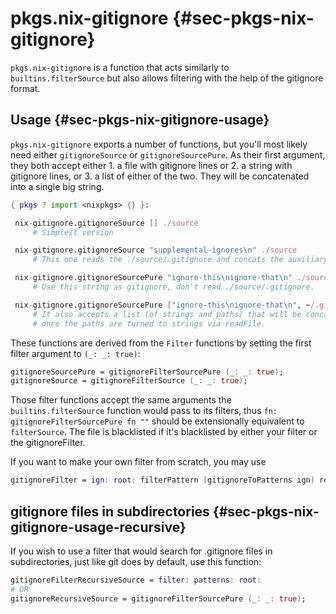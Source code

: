 # pkgs.nix-gitignore {#sec-pkgs-nix-gitignore}

`pkgs.nix-gitignore` is a function that acts similarly to `builtins.filterSource` but also allows filtering with the help of the gitignore format.

## Usage {#sec-pkgs-nix-gitignore-usage}

`pkgs.nix-gitignore` exports a number of functions, but you'll most likely need either `gitignoreSource` or `gitignoreSourcePure`. As their first argument, they both accept either 1. a file with gitignore lines or 2. a string with gitignore lines, or 3. a list of either of the two. They will be concatenated into a single big string.

```nix
{ pkgs ? import <nixpkgs> {} }:

 nix-gitignore.gitignoreSource [] ./source
     # Simplest version

 nix-gitignore.gitignoreSource "supplemental-ignores\n" ./source
     # This one reads the ./source/.gitignore and concats the auxiliary ignores

 nix-gitignore.gitignoreSourcePure "ignore-this\nignore-that\n" ./source
     # Use this string as gitignore, don't read ./source/.gitignore.

 nix-gitignore.gitignoreSourcePure ["ignore-this\nignore-that\n", ~/.gitignore] ./source
     # It also accepts a list (of strings and paths) that will be concatenated
     # once the paths are turned to strings via readFile.
```

These functions are derived from the `Filter` functions by setting the first filter argument to `(_: _: true)`:

```nix
gitignoreSourcePure = gitignoreFilterSourcePure (_: _: true);
gitignoreSource = gitignoreFilterSource (_: _: true);
```

Those filter functions accept the same arguments the `builtins.filterSource` function would pass to its filters, thus `fn: gitignoreFilterSourcePure fn ""` should be extensionally equivalent to `filterSource`. The file is blacklisted if it's blacklisted by either your filter or the gitignoreFilter.

If you want to make your own filter from scratch, you may use

```nix
gitignoreFilter = ign: root: filterPattern (gitignoreToPatterns ign) root;
```

## gitignore files in subdirectories {#sec-pkgs-nix-gitignore-usage-recursive}

If you wish to use a filter that would search for .gitignore files in subdirectories, just like git does by default, use this function:

```nix
gitignoreFilterRecursiveSource = filter: patterns: root:
# OR
gitignoreRecursiveSource = gitignoreFilterSourcePure (_: _: true);
```
